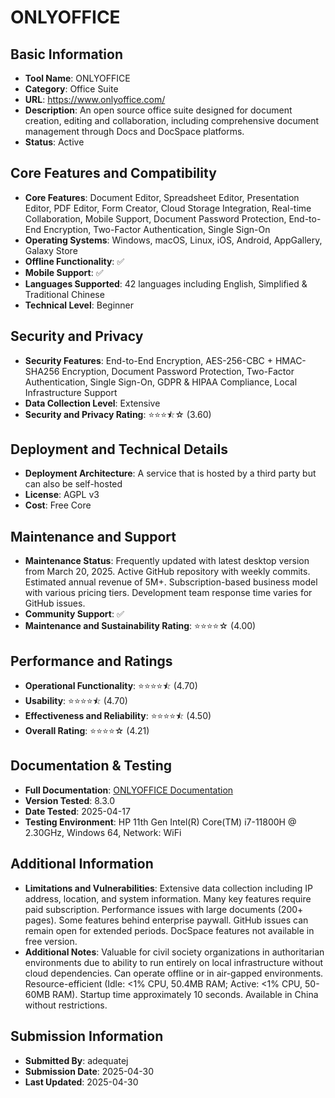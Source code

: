 # ONLYOFFICE

## Basic Information
- **Tool Name**: ONLYOFFICE
- **Category**: Office Suite
- **URL**: https://www.onlyoffice.com/
- **Description**: An open source office suite designed for document creation, editing and collaboration, including comprehensive document management through Docs and DocSpace platforms.
- **Status**: Active

## Core Features and Compatibility
- **Core Features**: Document Editor, Spreadsheet Editor, Presentation Editor, PDF Editor, Form Creator, Cloud Storage Integration, Real-time Collaboration, Mobile Support, Document Password Protection, End-to-End Encryption, Two-Factor Authentication, Single Sign-On
- **Operating Systems**: Windows, macOS, Linux, iOS, Android, AppGallery, Galaxy Store
- **Offline Functionality**: ✅
- **Mobile Support**: ✅
- **Languages Supported**: 42 languages including English, Simplified & Traditional Chinese
- **Technical Level**: Beginner

## Security and Privacy
- **Security Features**: End-to-End Encryption, AES-256-CBC + HMAC-SHA256 Encryption, Document Password Protection, Two-Factor Authentication, Single Sign-On, GDPR & HIPAA Compliance, Local Infrastructure Support
- **Data Collection Level**: Extensive
- **Security and Privacy Rating**: ⭐⭐⭐⯪☆ (3.60)

## Deployment and Technical Details
- **Deployment Architecture**: A service that is hosted by a third party but can also be self-hosted
- **License**: AGPL v3
- **Cost**: Free Core

## Maintenance and Support
- **Maintenance Status**: Frequently updated with latest desktop version from March 20, 2025. Active GitHub repository with weekly commits. Estimated annual revenue of 5M+. Subscription-based business model with various pricing tiers. Development team response time varies for GitHub issues.
- **Community Support**: ✅
- **Maintenance and Sustainability Rating**: ⭐⭐⭐⭐☆ (4.00)

## Performance and Ratings
- **Operational Functionality**: ⭐⭐⭐⭐⯪ (4.70)
- **Usability**: ⭐⭐⭐⭐⯪ (4.70)
- **Effectiveness and Reliability**: ⭐⭐⭐⭐⯪ (4.50)
- **Overall Rating**: ⭐⭐⭐⭐☆ (4.21)

## Documentation & Testing
- **Full Documentation**: [ONLYOFFICE Documentation](https://github.com/user-attachments/files/20054458/onlyoffice.pdf)
- **Version Tested**: 8.3.0
- **Date Tested**: 2025-04-17
- **Testing Environment**: HP 11th Gen Intel(R) Core(TM) i7-11800H @ 2.30GHz, Windows 64, Network: WiFi

## Additional Information
- **Limitations and Vulnerabilities**: Extensive data collection including IP address, location, and system information. Many key features require paid subscription. Performance issues with large documents (200+ pages). Some features behind enterprise paywall. GitHub issues can remain open for extended periods. DocSpace features not available in free version.
- **Additional Notes**: Valuable for civil society organizations in authoritarian environments due to ability to run entirely on local infrastructure without cloud dependencies. Can operate offline or in air-gapped environments. Resource-efficient (Idle: <1% CPU, 50.4MB RAM; Active: <1% CPU, 50-60MB RAM). Startup time approximately 10 seconds. Available in China without restrictions.

## Submission Information
- **Submitted By**: adequatej
- **Submission Date**: 2025-04-30
- **Last Updated**: 2025-04-30
